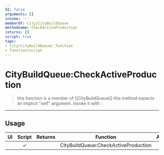 ```yaml
---
UI: false
arguments: []
invoke: ':'
memberOf: City/CityBuildQueue
methodname: CheckActiveProduction
returns: []
script: true
tags:
- City/CityBuildQueue/_function
- function/script
---
```

# CityBuildQueue:CheckActiveProduction
> this function is a member of [[CityBuildQueue]]
> this method expects an implicit "self" argument. invoke it with `:`
-----
## Usage
|  UI | Script | Returns | Function | Arguments |
|:---:|:------:|-------:|:--------:|:---------|
| |✓||CityBuildQueue:CheckActiveProduction||

